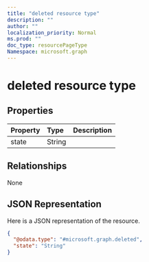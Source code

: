 ```yaml
---
title: "deleted resource type"
description: ""
author: ""
localization_priority: Normal
ms.prod: ""
doc_type: resourcePageType
Namespace: microsoft.graph
---
```



# deleted resource type



## Properties
|Property|Type|Description|
|:---|:---|:---|
|state|String||

## Relationships
None

## JSON Representation
Here is a JSON representation of the resource.
<!-- {
  "blockType": "resource",
  "@odata.type": "microsoft.graph.deleted"
}
-->
``` json
{
  "@odata.type": "#microsoft.graph.deleted",
  "state": "String"
}
```


